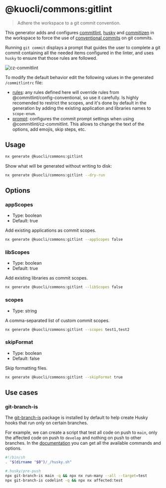 # @kuocli/commons:gitlint

> Adhere the workspace to a git commit convention.

This generator adds and configures [commitlint](https://commitlint.js.org/), [husky](https://typicode.github.io/husky/#/) and [commitizen](http://commitizen.github.io/cz-cli/) in the workspace to force the use of [conventional commits](https://www.conventionalcommits.org/) on git commits.

Running `git commit` displays a prompt that guides the user to complete a git commit containing all the needed items configured in the linter, and uses `husky` to ensure that those rules are followed.

![cz-commitlint](https://commitlint.js.org/assets/cz-commitlint.png)

To modify the default behavior edit the following values in the generated `/commitlintrc` file:

- [rules](https://commitlint.js.org/#/reference-rules): any rules defined here will override rules from @commitlint/config-conventional, so use it carefully. Is highly recomended to restrict the scopes, and it's done by default in the generation by adding the existing application and libraries names to `scope-enum`.
- [prompt](https://commitlint.js.org/#/reference-prompt): configures the commit prompt settings when using @commitlint/cz-commitlint. This allows to change the text of the options, add emojis, skip steps, etc.

## Usage

```bash
nx generate @kuocli/commons:gitlint
```

Show what will be generated without writing to disk:

```bash
nx generate @kuocli/commons:gitlint --dry-run
```

## Options

### appScopes

- Type: boolean
- Default: true

Add existing applications as commit scopes.

```bash
nx generate @kuocli/commons:gitlint --appScopes false
```

### libScopes

- Type: boolean
- Default: true

Add existing libraries as commit scopes.

```bash
nx generate @kuocli/commons:gitlint --libScopes false
```

### scopes

- Type: string

A comma-separated list of custom commit scopes.

```bash
nx generate @kuocli/commons:gitlint --scopes test1,test2
```

### skipFormat

- Type: boolean
- Default: false

Skip formatting files.

```bash
nx generate @kuocli/commons:gitlint --skipFormat true
```

## Use cases

### git-branch-is

The [git-branch-is](https://github.com/kevinoid/git-branch-is) package is installed by default to help create Husky hooks that run only on certain branches.

For example, we can create a script that test all code on push to `main`, only the affected code on push to `develop` and nothing on push to other branches. In the [documentation](https://github.com/kevinoid/git-branch-is/blob/main/README.md) you can get all the available commands and options.

```sh
#!/bin/sh
. "$(dirname "$0")/_/husky.sh"

#.husky/pre-push
npx git-branch-is main -q && npx nx run-many --all --target=test
npx git-branch-is codelint -q && npx nx affected:test
```
